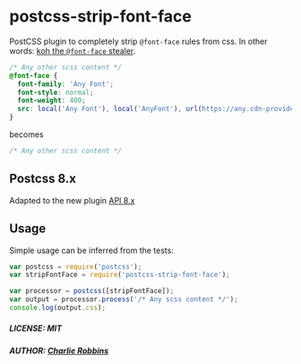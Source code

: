 # postcss-strip-font-face

PostCSS plugin to completely strip `@font-face` rules from css. In other words: [koh the `@font-face` stealer][koh].

``` scss
/* Any other scss content */
@font-face {
  font-family: 'Any Font';
  font-style: normal;
  font-weight: 400;
  src: local('Any Font'), local('AnyFont'), url(https://any.cdn-provider.guru/any-font.woff2) format('woff2');
}
```

becomes

``` scss
/* Any other scss content */
```

## Postcss 8.x

Adapted to the new plugin [API 8.x](https://github.com/postcss/postcss-plugin-boilerplate)

## Usage

Simple usage can be inferred from the tests:

``` js
var postcss = require('postcss');
var stripFontFace = require('postcss-strip-font-face');

var processor = postcss([stripFontFace]);
var output = processor.process('/* Any scss content */');
console.log(output.css);
```

##### LICENSE: MIT
##### AUTHOR: [Charlie Robbins](https://github.com/indexzero)

[koh]: https://giphy.com/gifs/channelfrederator-avatar-the-last-airbender-channel-frederator-JkxzS75RQmkgw/

